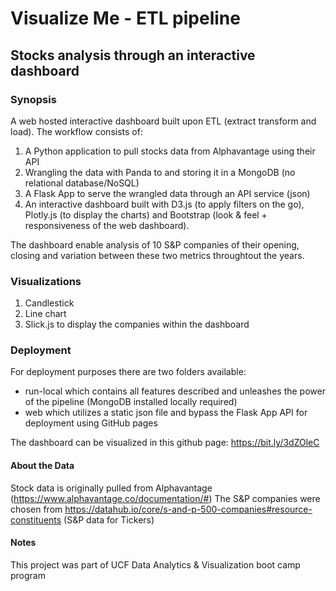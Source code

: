 # Visualize Me - ETL pipeline
## Stocks analysis through an interactive dashboard


### Synopsis

A web hosted interactive dashboard built upon ETL (extract transform and load). The workflow consists of:

1) A Python application to pull stocks data from Alphavantage using their API 
2) Wrangling the data with Panda to and storing it in a MongoDB (no relational database/NoSQL)
3) A Flask App to serve the wrangled data through an API service (json)
4) An interactive dashboard built with D3.js (to apply filters on the go), Plotly.js (to display the charts) and Bootstrap (look & feel + responsiveness of the web dashboard).

The dashboard enable analysis of 10 S&P companies of their opening, closing and  variation between these two metrics throughtout the years.

### Visualizations

1. Candlestick
2. Line chart
3. Slick.js to display the companies within the dashboard

### Deployment

For deployment purposes there are two folders available:

* run-local which contains all features described and unleashes the power of the pipeline (MongoDB installed locally required)
* web which utilizes a static json file and bypass the Flask App API for deployment using GitHub pages

The dashboard can be visualized in this github page: https://bit.ly/3dZOleC

#### About the Data
Stock data is originally pulled from Alphavantage (https://www.alphavantage.co/documentation/#)
The S&P companies were chosen from https://datahub.io/core/s-and-p-500-companies#resource-constituents (S&P data for Tickers)

#### Notes
This project was part of UCF Data Analytics & Visualization boot camp program
